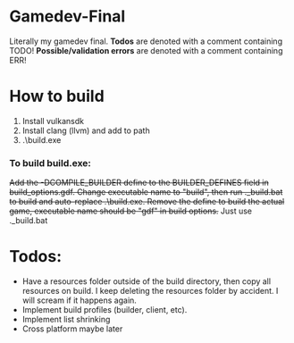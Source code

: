 ﻿# Gamedev-Final

Literally my gamedev final.
**Todos** are denoted with a comment containing TODO!
**Possible/validation errors** are denoted with a comment containing ERR!

# How to build
1. Install vulkansdk
2. Install clang (llvm) and add to path
3. .\build.exe

### To build build.exe:
~~Add the -DCOMPILE_BUILDER define to the BUILDER_DEFINES field in build_options.gdf. Change executable name to "build", then run .\_build.bat to build and auto-replace .\build.exe. Remove the define to build the actual game, executable name should be "gdf" in build options.~~
Just use .\_build.bat

# Todos:
- Have a resources folder outside of the build directory, then copy all resources on build. I keep deleting the resources folder by accident. I will scream if it happens again.
- Implement build profiles (builder, client, etc). 
- Implement list shrinking
- Cross platform maybe later

